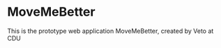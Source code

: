 MoveMeBetter
============

This is the prototype web application MoveMeBetter, created by Veto at CDU
